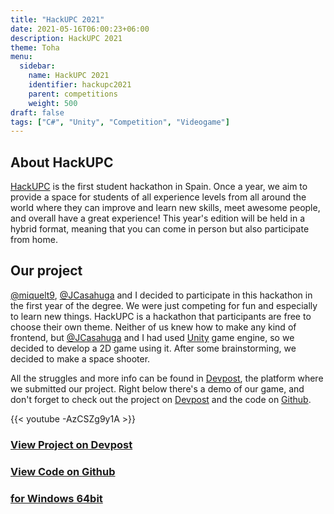 ```yaml
---
title: "HackUPC 2021"
date: 2021-05-16T06:00:23+06:00
description: HackUPC 2021
theme: Toha
menu:
  sidebar:
    name: HackUPC 2021
    identifier: hackupc2021
    parent: competitions
    weight: 500
draft: false
tags: ["C#", "Unity", "Competition", "Videogame"]
---
```


## About HackUPC
[HackUPC](https://hackupc.com/) is the first student hackathon in Spain. Once a year, we aim to provide a space for students of all experience levels from all around the world where they can improve and learn new skills, meet awesome people, and overall have a great experience! This year's edition will be held in a hybrid format, meaning that you can come in person but also participate from home.

## Our project
[@miquelt9](https://github.com/miquelt9), [@JCasahuga](https://github.com/JCasahuga) and I decided to participate in this hackathon in the first year of the degree. We were just competing for fun and especially to learn new things. HackUPC is a hackathon that participants are free to choose their own theme. Neither of us knew how to make any kind of frontend, but [@JCasahuga](https://github.com/JCasahuga) and I had used [<i class="fa-brands fa-unity"></i>Unity](https://unity.com/) game engine, so we decided to develop a 2D game using it. After some brainstorming, we decided to make a space shooter.

All the struggles and more info can be found in [Devpost](https://devpost.com/software/spaceshooter-5hi4of), the platform where we submitted our project. Right below there's a demo of our game, and don't forget to check out the project on [Devpost](https://devpost.com/software/spaceshooter-5hi4of) and the code on [<i class="fab fa-github"></i>Github](https://github.com/BernatBC/Coding-Competitions/tree/main/HackUPC2021).

{{< youtube -AzCSZg9y1A >}}

### [View Project on Devpost](https://devpost.com/software/spaceshooter-5hi4of)

### [View Code on <i class="fab fa-github"></i>Github](https://github.com/BernatBC/Coding-Competitions/tree/main/HackUPC2021)

### [<i class="fa-solid fa-cloud-arrow-down"></i> for Windows 64bit](https://github.com/BernatBC/Coding-Competitions/raw/main/HackUPC2021/Build.rar)
